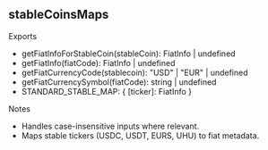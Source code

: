 ## stableCoinsMaps

Exports
- getFiatInfoForStableCoin(stableCoin): FiatInfo | undefined
- getFiatInfo(fiatCode): FiatInfo | undefined
- getFiatCurrencyCode(stablecoin): "USD" | "EUR" | undefined
- getFiatCurrencySymbol(fiatCode): string | undefined
- STANDARD_STABLE_MAP: { [ticker]: FiatInfo }

Notes
- Handles case-insensitive inputs where relevant.
- Maps stable tickers (USDC, USDT, EURS, UHU) to fiat metadata.
